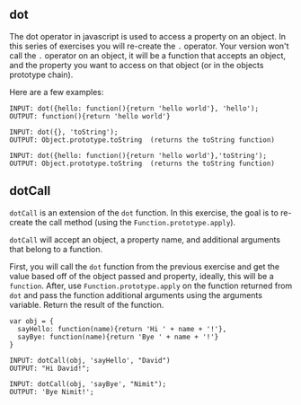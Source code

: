 ## dot

The dot operator in javascript is used to access a property on an object.  In this series of exercises you will re-create the
`.` operator. Your version won't call the `.` operator on an object, it will be a function that accepts an object, and the property
you want to access on that object (or in the objects prototype chain).

Here are a few examples:

```
INPUT: dot({hello: function(){return 'hello world'}, 'hello');
OUTPUT: function(){return 'hello world'}

INPUT: dot({}, 'toString');
OUTPUT: Object.prototype.toString  (returns the toString function)

INPUT: dot({hello: function(){return 'hello world'},'toString');
OUTPUT: Object.prototype.toString  (returns the toString function)
```



## dotCall

`dotCall` is an extension of the `dot` function.  In this exercise, the goal is to re-create the call method (using the `Function.prototype.apply`).

`dotCall` will accept an object, a property name, and additional arguments that belong to a function.

First, you will call the `dot` function from the previous exercise and get the value based off of the object passed and property, ideally, this will be a `function`.  After, use `Function.prototype.apply` on the function returned from `dot` and pass the function additional arguments using the arguments variable.  Return the result of the function.

```
var obj = {
  sayHello: function(name){return 'Hi ' + name + '!'},
  sayBye: function(name){return 'Bye ' + name + '!'}
}

INPUT: dotCall(obj, 'sayHello', "David")
OUTPUT: "Hi David!";

INPUT: dotCall(obj, 'sayBye', "Nimit");
OUTPUT: 'Bye Nimit!';
```
